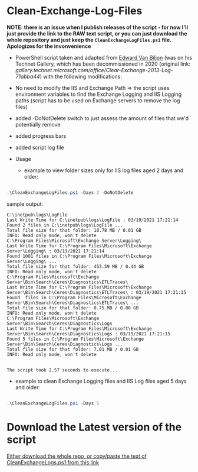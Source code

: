 # Clean-Exchange-Log-Files

**NOTE: there is an issue when I publish releases of the script - for now I'll just provide the link to the RAW text script, or you can just download the whole repository and just keep the `CleanExchangeLogFiles.ps1` file. Apologizes for the invonvenience**

- PowerShell script taken and adapted from [Edward Van Biljon](https://social.technet.microsoft.com/profile/edward+van+biljon) (was on his Technet Gallery, which has been decommissioned in 2020 (original link: *gallery.technet.microsoft.com/office/Clear-Exchange-2013-Log-71abba44*) with the following modifications:

- No need to modify the IIS and Exchange Path => the script uses environment variables to find the Exchange Logging and IIS Logging paths (script has to be used on Exchange servers to remove the log files)

- added -DoNotDelete switch to just assess the amount of files that we'd potentially remove

- added progress bars

- added script log file

- Usage 

  - example to view folder sizes only for IIS log files aged 2 days and older:

```powershell

.\CleanExchangeLogFiles.ps1 -Days 2 -DoNotDelete

```

sample output:
```output
C:\inetpub\logs\LogFile
Last Write Time for C:\inetpub\logs\LogFile : 03/19/2021 17:21:14
Found 2 files in C:\inetpub\logs\LogFile ...
Total file size for that folder: 10.78 MB / 0.01 GB
INFO: Read only mode, won't delete
C:\Program Files\Microsoft\Exchange Server\Logging\
Last Write Time for C:\Program Files\Microsoft\Exchange Server\Logging\ : 03/19/2021 17:21:14
Found 1001 files in C:\Program Files\Microsoft\Exchange Server\Logging\ ...
Total file size for that folder: 453.59 MB / 0.44 GB
INFO: Read only mode, won't delete
C:\Program Files\Microsoft\Exchange Server\Bin\Search\Ceres\Diagnostics\ETLTraces\
Last Write Time for C:\Program Files\Microsoft\Exchange Server\Bin\Search\Ceres\Diagnostics\ETLTraces\ : 03/19/2021 17:21:15
Found  files in C:\Program Files\Microsoft\Exchange Server\Bin\Search\Ceres\Diagnostics\ETLTraces\ ...
Total file size for that folder: 0.75 MB / 0.00 GB
INFO: Read only mode, won't delete
C:\Program Files\Microsoft\Exchange Server\Bin\Search\Ceres\Diagnostics\Logs
Last Write Time for C:\Program Files\Microsoft\Exchange Server\Bin\Search\Ceres\Diagnostics\Logs : 03/19/2021 17:21:15
Found 5 files in C:\Program Files\Microsoft\Exchange Server\Bin\Search\Ceres\Diagnostics\Logs ...
Total file size for that folder: 7.01 MB / 0.01 GB
INFO: Read only mode, won't delete


The script took 2.57 seconds to execute...
```

  - example to clean Exchange Logging files and IIS Log files aged 5 days and older:

```powershell

.\CleanExchangeLogFiles.ps1 -Days 5

```

# Download the Latest version of the script

[Either download the whole repo, or copy/paste the text of CleanExchangeLogs.ps1 from this link](https://raw.githubusercontent.com/SammyKrosoft/Clean-Exchange-Log-Files/master/CleanExchangeLogs.ps1)
